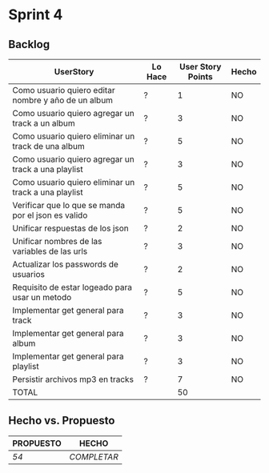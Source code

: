 # Sprint 4

## Backlog
 |UserStory|Lo Hace|User Story Points|Hecho|
 |---------|---------------|-------|-----|
 |Como usuario quiero editar nombre y año de un album|?|1|NO|
 |Como usuario quiero agregar un track a un album|?|3|NO|
 |Como usuario quiero eliminar un track de una album |?|5|NO|
 |Como usuario quiero agregar un track a una playlist |?|3|NO|
 |Como usuario quiero eliminar un track a una playlist|?|5|NO|
 |Verificar que lo que se manda por el json es valido|?|5|NO|
 |Unificar respuestas de los json|?|2|NO|
 |Unificar nombres de las variables de las urls|?|3|NO|
 |Actualizar los passwords de usuarios|?|2|NO|
 |Requisito de estar logeado para usar un metodo|?|5|NO|
 |Implementar get general para track|?|3|NO|
 |Implementar get general para album|?|3|NO|
 |Implementar get general para playlist|?|3|NO|
 |Persistir archivos mp3 en tracks|?|7|NO|
 |TOTAL||50|||


## Hecho vs. Propuesto

|PROPUESTO|HECHO|
|---|---|
|*54*|<span style="color:amarillo">*COMPLETAR*</span>